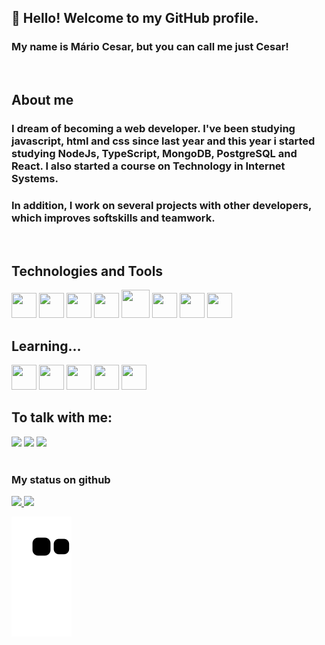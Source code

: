 ## 👋 Hello! Welcome to my GitHub profile.
### My name is Mário Cesar, but you can call me just Cesar!
<br>

## About me
### I dream of becoming a web developer. I've been studying javascript, html and css since last year and this year i started studying NodeJs, TypeScript, MongoDB, PostgreSQL and React. I also started a course on Technology in Internet Systems.
### In addition, I work on several projects with other developers, which improves softskills and teamwork.
<br>

## Technologies and Tools
<img src="https://cdn.jsdelivr.net/gh/devicons/devicon/icons/javascript/javascript-plain.svg" width="40" height="40"/> <img src="https://cdn.jsdelivr.net/gh/devicons/devicon/icons/html5/html5-plain.svg" width="40" height="40"/> <img src="https://cdn.jsdelivr.net/gh/devicons/devicon/icons/css3/css3-plain.svg" width="40" height="40"/> <img src="https://cdn.jsdelivr.net/gh/devicons/devicon/icons/git/git-original.svg" width="40" height="40"/> 
<img src="https://icones.pro/wp-content/uploads/2021/06/icone-github-violet.png" width="45" height="45"/> <img src="https://cdn.jsdelivr.net/gh/devicons/devicon/icons/nodejs/nodejs-original.svg" width="40" height="40"/> <img src="https://cdn.jsdelivr.net/gh/devicons/devicon/icons/mongodb/mongodb-plain.svg" width="40" height="40"/> <img src="https://cdn.jsdelivr.net/gh/devicons/devicon/icons/canva/canva-original.svg" width="40" height="40"/> 
<br>

## Learning... 
<img src="https://cdn.jsdelivr.net/gh/devicons/devicon/icons/postgresql/postgresql-plain.svg" width="40" height="40"/> <img src="https://cdn.jsdelivr.net/gh/devicons/devicon/icons/typescript/typescript-plain.svg" width="40" height="40"/> <img src="https://cdn.jsdelivr.net/gh/devicons/devicon/icons/react/react-original.svg" width="40" height="40"/> <img src="https://cdn.jsdelivr.net/gh/devicons/devicon/icons/docker/docker-plain.svg" width="40" height="40"/> <img src="https://cdn.jsdelivr.net/gh/devicons/devicon/icons/sass/sass-original.svg" width="40" height="40"/>
<br>

## To talk with me:
<div>
<a href="https://instagram.com/mario.cesar.c.f" target="_blank"><img src="https://img.shields.io/badge/-Instagram-%23E4405F?style=for-the-badge&logo=instagram&logoColor=white" target="_blank"></a>
<a href = "mailto:yzarckwow@gmail.com"><img src="https://img.shields.io/badge/Gmail-D14836?style=for-the-badge&logo=gmail&logoColor=white" target="_blank"></a>
<a href="https://www.linkedin.com/in/mário-cesar-cunha-fialho-ba818a121" target="_blank"><img src="https://img.shields.io/badge/-LinkedIn-%230077B5?style=for-the-badge&logo=linkedin&logoColor=white" target="_blank"></a>   
</div>
<br>

### My status on github

<div>
<a href="https://github.com/MarioCesarCF">
<img height="180em" src="https://github-readme-stats.vercel.app/api/top-langs/?username=MarioCesarCF&layout=compact&langs_count=7&theme=dracula"/>
<img height="180em" src="https://github-readme-stats.vercel.app/api?username=MarioCesarCF&show_icons=true&theme=dracula&include_all_commits=true&count_private=true"/>
</div>

![Snake animation](https://github.com/MarioCesarCF/MarioCesarCF/blob/output/github-contribution-grid-snake.svg)
